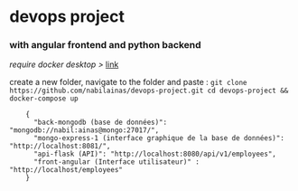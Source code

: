 # devops project 
### with angular frontend and python backend

*require docker desktop >* [link](https://www.docker.com/products/docker-desktop/)

create a new folder, navigate to the folder and paste :
`git clone https://github.com/nabilainas/devops-project.git
cd devops-project && docker-compose up`

``` 
    { 
      "back-mongodb (base de données)": "mongodb://nabil:ainas@mongo:27017/", 
      "mongo-express-1 (interface graphique de la base de données)": "http://localhost:8081/", 
      "api-flask (API)": "http://localhost:8080/api/v1/employees", 
      "front-angular (Interface utilisateur)" : "http://localhost/employees"
    } 
```
